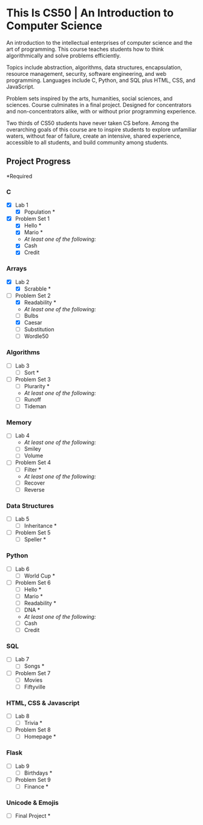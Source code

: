 # This Is CS50 | An Introduction to Computer Science

An introduction to the intellectual enterprises of computer science and the art of programming. This course teaches students how to think algorithmically and solve problems efficiently.

Topics include abstraction, algorithms, data structures, encapsulation, resource management, security, software engineering, and web programming. Languages include C, Python, and SQL plus HTML, CSS, and JavaScript.

Problem sets inspired by the arts, humanities, social sciences, and sciences. Course culminates in a final project. Designed for concentrators and non-concentrators alike, with or without prior programming experience.

Two thirds of CS50 students have never taken CS before. Among the overarching goals of this course are to inspire students to explore unfamiliar waters, without fear of failure, create an intensive, shared experience, accessible to all students, and build community among students.

## Project Progress
*Required

### C
- [x] Lab 1
     - [x] Population *
- [x] Problem Set 1
     - [x] Hello *
     - [x] Mario *
     - *At least one of the following:*
     - [x] Cash
     - [x] Credit
### Arrays
- [x] Lab 2
     - [x] Scrabble *
- [ ] Problem Set 2
     - [x] Readability *
     - *At least one of the following:*
     - [ ] Bulbs
     - [x] Caesar
     - [ ] Substitution
     - [ ] Wordle50
### Algorithms
- [ ] Lab 3
     - [ ] Sort *
- [ ] Problem Set 3
     - [ ] Plurarity *
     - *At least one of the following:*
     - [ ] Runoff
     - [ ] Tideman
### Memory
- [ ] Lab 4
     - *At least one of the following:*
     - [ ] Smiley
     - [ ] Volume
- [ ] Problem Set 4
     - [ ] Filter *
     - *At least one of the following:*
     - [ ] Recover
     - [ ] Reverse
### Data Structures
- [ ] Lab 5
     - [ ] Inheritance *
- [ ] Problem Set 5
     - [ ] Speller *
### Python
- [ ] Lab 6
     - [ ] World Cup *
- [ ] Problem Set 6
     - [ ] Hello *
     - [ ] Mario *
     - [ ] Readability *
     - [ ] DNA *
     - *At least one of the following:*
     - [ ] Cash
     - [ ] Credit
### SQL
- [ ] Lab 7
     - [ ] Songs *
- [ ] Problem Set 7
     - [ ] Movies
     - [ ] Fiftyville
### HTML, CSS & Javascript
- [ ] Lab 8
     - [ ] Trivia *
- [ ] Problem Set 8
     - [ ] Homepage *
### Flask
- [ ] Lab 9
     - [ ] Birthdays *
- [ ] Problem Set 9
     - [ ] Finance *
### Unicode & Emojis
- [ ] Final Project *
